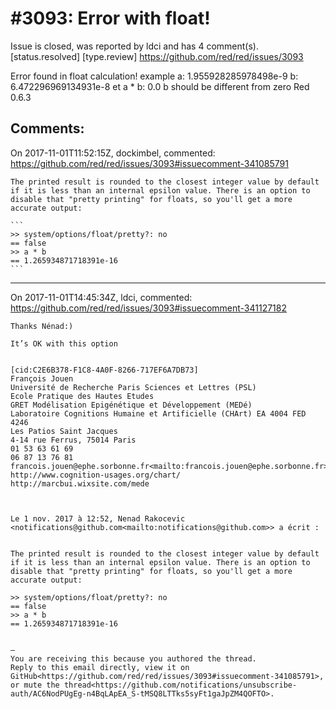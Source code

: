 
#3093: Error with float!
================================================================================
Issue is closed, was reported by ldci and has 4 comment(s).
[status.resolved] [type.review]
<https://github.com/red/red/issues/3093>

Error found in float calculation!
example a: 1.955928285978498e-9 b: 6.472296969134931e-8 et a * b: 0.0
b should be different from zero
Red 0.6.3


Comments:
--------------------------------------------------------------------------------

On 2017-11-01T11:52:15Z, dockimbel, commented:
<https://github.com/red/red/issues/3093#issuecomment-341085791>

    The printed result is rounded to the closest integer value by default if it is less than an internal epsilon value. There is an option to disable that "pretty printing" for floats, so you'll get a more accurate output:
    
    ```
    >> system/options/float/pretty?: no
    == false
    >> a * b
    == 1.265934871718391e-16
    ```

--------------------------------------------------------------------------------

On 2017-11-01T14:45:34Z, ldci, commented:
<https://github.com/red/red/issues/3093#issuecomment-341127182>

    Thanks Nénad:)
    
    It’s OK with this option
    
    
    [cid:C2E6B378-F1C8-4A0F-8266-717EF6A7DB73]
    François Jouen
    Université de Recherche Paris Sciences et Lettres (PSL)
    Ecole Pratique des Hautes Etudes
    GRET Modélisation Epigénétique et Développement (MEDé)
    Laboratoire Cognitions Humaine et Artificielle (CHArt) EA 4004 FED 4246
    Les Patios Saint Jacques
    4-14 rue Ferrus, 75014 Paris
    01 53 63 61 69
    06 87 13 76 81
    francois.jouen@ephe.sorbonne.fr<mailto:francois.jouen@ephe.sorbonne.fr>
    http://www.cognition-usages.org/chart/
    http://marcbui.wixsite.com/mede
    
    
    
    Le 1 nov. 2017 à 12:52, Nenad Rakocevic <notifications@github.com<mailto:notifications@github.com>> a écrit :
    
    
    The printed result is rounded to the closest integer value by default if it is less than an internal epsilon value. There is an option to disable that "pretty printing" for floats, so you'll get a more accurate output:
    
    >> system/options/float/pretty?: no
    == false
    >> a * b
    == 1.265934871718391e-16
    
    
    —
    You are receiving this because you authored the thread.
    Reply to this email directly, view it on GitHub<https://github.com/red/red/issues/3093#issuecomment-341085791>, or mute the thread<https://github.com/notifications/unsubscribe-auth/AC6NodPUgEg-n4BqLApEA_S-tMSQ8LTTks5syFt1gaJpZM4QOFTO>.
    

